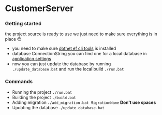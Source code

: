 # CustomerServer

### Getting started

the project source is ready to use we just need to make sure everything is in place 😊

- you need to make sure [dotnet ef cli tools](https://learn.microsoft.com/en-us/ef/core/cli/dotnet#installing-the-tools) is installed
- database ConnectionString you can find one for a local database in [application settings](./CustomerServer/Server/appsettings.Development.json)
- now you can just update the database by running `./update_database.bat` and run the local build `./run.bat`

### Commands

- Running the project `./run.bat`
- Building the project `./build.bat`
- Adding migration `./add_migration.bat MigrationName` **Don't use spaces**
- Updating the database `./update_database.bat`
